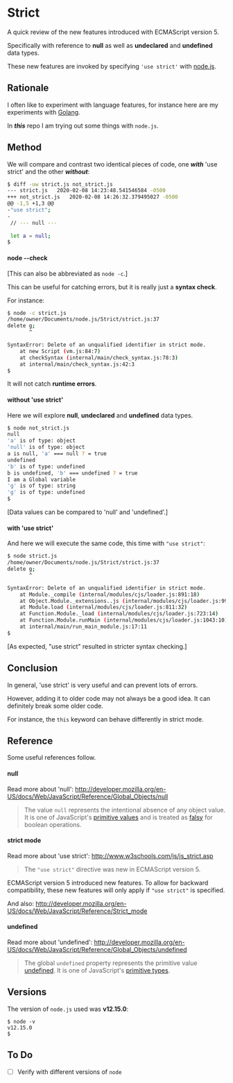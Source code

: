 # Strict

A quick review of the new features introduced with ECMAScript version 5.

Specifically with reference to __null__ as well as __undeclared__ and __undefined__ data types.

These new features are invoked by specifying `'use strict'` with [node.js](http://nodejs.org/).

## Rationale

I often like to experiment with language features, for instance here are my experiments with
[Golang](http://github.com/mramshaw/Golang).

In ___this___ repo I am trying out some things with `node.js`.

## Method

We will compare and contrast two identical pieces of code, one ___with___ 'use strict' and the
other ___without___:

```bash
$ diff -uw strict.js not_strict.js 
--- strict.js	2020-02-08 14:23:48.541546584 -0500
+++ not_strict.js	2020-02-08 14:26:32.379495027 -0500
@@ -1,5 +1,3 @@
-"use strict";
-
 // --- null ---
 
 let a = null;
$
```

#### node --check

[This can also be abbreviated as `node -c`.]

This can be useful for catching errors, but it is really just a __syntax check__.

For instance:

```bash
$ node -c strict.js
/home/owner/Documents/node.js/Strict/strict.js:37
delete g;
       ^

SyntaxError: Delete of an unqualified identifier in strict mode.
    at new Script (vm.js:84:7)
    at checkSyntax (internal/main/check_syntax.js:78:3)
    at internal/main/check_syntax.js:42:3
$
```

It will not catch __runtime errors__.

#### without 'use strict'

Here we will explore __null__, __undeclared__ and __undefined__ data types.

```bash
$ node not_strict.js
null
'a' is of type: object
'null' is of type: object
a is null, 'a' === null ? = true
undefined
'b' is of type: undefined
b is undefined, 'b' === undefined ? = true
I am a Global variable
'g' is of type: string
'g' is of type: undefined
$
```

[Data values can be compared to 'null' and 'undefined'.]

#### with 'use strict'

And here we will execute the same code, this time with `"use strict"`:

```bash
$ node strict.js
/home/owner/Documents/node.js/Strict/strict.js:37
delete g;
       ^

SyntaxError: Delete of an unqualified identifier in strict mode.
    at Module._compile (internal/modules/cjs/loader.js:891:18)
    at Object.Module._extensions..js (internal/modules/cjs/loader.js:991:10)
    at Module.load (internal/modules/cjs/loader.js:811:32)
    at Function.Module._load (internal/modules/cjs/loader.js:723:14)
    at Function.Module.runMain (internal/modules/cjs/loader.js:1043:10)
    at internal/main/run_main_module.js:17:11
$
```

[As expected, "use strict" resulted in stricter syntax checking.]

## Conclusion

In general, 'use strict' is very useful and can prevent lots of errors.

However, adding it to older code may not always be a good idea. It can
definitely break some older code.

For instance, the `this` keyword can behave differently in strict mode.

## Reference

Some useful references follow.

#### null

Read more about 'null': http://developer.mozilla.org/en-US/docs/Web/JavaScript/Reference/Global_Objects/null

> The value `null` represents the intentional absence of any object value.
> It is one of JavaScript's [primitive values](http://developer.mozilla.org/en-US/docs/Glossary/Primitive)
> and is treated as [falsy](http://developer.mozilla.org/en-US/docs/Glossary/Falsy) for boolean operations.

#### strict mode

Read more about 'use strict': http://www.w3schools.com/js/js_strict.asp

> The `"use strict"` directive was new in ECMAScript version 5.

ECMAScript version 5 introduced new features. To allow for backward compatibility, these new features will
only apply if `"use strict"` is specified.

And also: http://developer.mozilla.org/en-US/docs/Web/JavaScript/Reference/Strict_mode

#### undefined

Read more about 'undefined': http://developer.mozilla.org/en-US/docs/Web/JavaScript/Reference/Global_Objects/undefined

> The global `undefined` property represents the primitive value [undefined](http://developer.mozilla.org/en-US/docs/Glossary/Undefined).
> It is one of JavaScript's [primitive types](http://developer.mozilla.org/en-US/docs/Glossary/Primitive).

## Versions

The version of `node.js` used was __v12.15.0__:

```
$ node -v
v12.15.0
$
```

## To Do

- [ ] Verify with different versions of `node`
